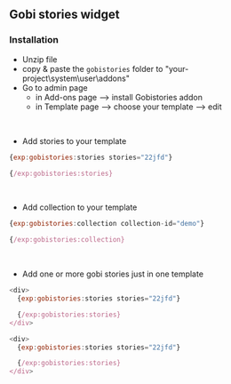 ## Gobi stories widget

### Installation

- Unzip file
- copy & paste the `gobistories` folder to "your-project\system\user\addons\"
- Go to admin page
  - in Add-ons page --> install Gobistories addon
  - in Template page --> choose your template --> edit

<br>

- Add stories to your template

```js
{exp:gobistories:stories stories="22jfd"}

{/exp:gobistories:stories}
```

<br>

- Add collection to your template

```js
{exp:gobistories:collection collection-id="demo"}

{/exp:gobistories:collection}
```

<br>

- Add one or more gobi stories just in one template

```js
<div>
  {exp:gobistories:stories stories="22jfd"}

  {/exp:gobistories:stories}
</div>

<div>
  {exp:gobistories:stories stories="22jfd"}

  {/exp:gobistories:stories}
</div>
```
